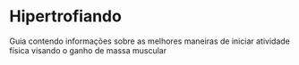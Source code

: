 # Hipertrofiando
Guia contendo informações sobre as melhores maneiras de iniciar atividade física visando o ganho de massa muscular
